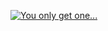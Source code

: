 [![You only get one...][featured image]](content/games/you-only-get-one)

[featured image]: //mkv25.net/ludum/ld28/release/screenshot_02_gameplay.png

